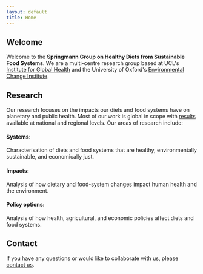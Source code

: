 ```yaml
---
layout: default
title: Home
---
```


## Welcome

Welcome to the **Springmann Group on Healthy Diets from Sustainable Food Systems**. We are a multi-centre research group based at UCL's [Institute for Global Health](https://www.ucl.ac.uk/global-health/igh-centres-0) and the University of Oxford's [Environmental Change Institute](https://www.eci.ox.ac.uk/research/environment-health).

## Research

Our research focuses on the impacts our diets and food systems have on planetary and public health. Most of our work is global in scope with [results](https://scaleffi.github.io/webtest-marco-2/research.html) available at national and regional levels. Our areas of research include:

#### **Systems:** <br>
Characterisation of diets and food systems that are healthy, environmentally sustainable, and economically just.

#### **Impacts:** <br>
Analysis of how dietary and food-system changes impact human health and the environment.

#### **Policy options:** <br>
Analysis of how health, agricultural, and economic policies affect diets and food systems.
 

## Contact

If you have any questions or would like to collaborate with us, please [contact us](mailto:s.caleffi@ucl.ac.uk).

